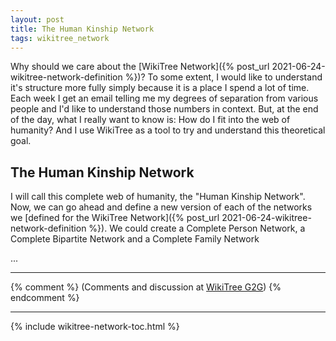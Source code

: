```yaml
---
layout: post
title: The Human Kinship Network
tags: wikitree_network
---
```


Why should we care about the [WikiTree Network]({% post_url 2021-06-24-wikitree-network-definition %})? To some extent, I would like to understand it's structure more fully simply because it is a place I spend a lot of time. Each week I get an email telling me my degrees of separation from various people and I'd like to understand those numbers in context. But, at the end of the day, what I really want to know is: How do I fit into the web of humanity? And I use WikiTree as a tool to try and understand this theoretical goal.

## The Human Kinship Network

I will call this complete web of humanity, the "Human Kinship Network". Now, we can go ahead and define a new version of each of the networks we [defined for the WikiTree Network]({% post_url 2021-06-24-wikitree-network-definition %}). We could create a Complete Person Network, a Complete Bipartite Network and a Complete Family Network



...


---------

{% comment %}
(Comments and discussion at [WikiTree G2G](https://www.wikitree.com/g2g/1262580/network-degree-distribution))
{% endcomment %}

---------

{% include wikitree-network-toc.html %}
